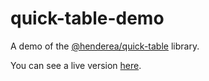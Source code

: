 # quick-table-demo

A demo of the [@henderea/quick-table](https://github.com/henderea/quick-table) library.

You can see a live version [here](https://quick-table.henderea.com).